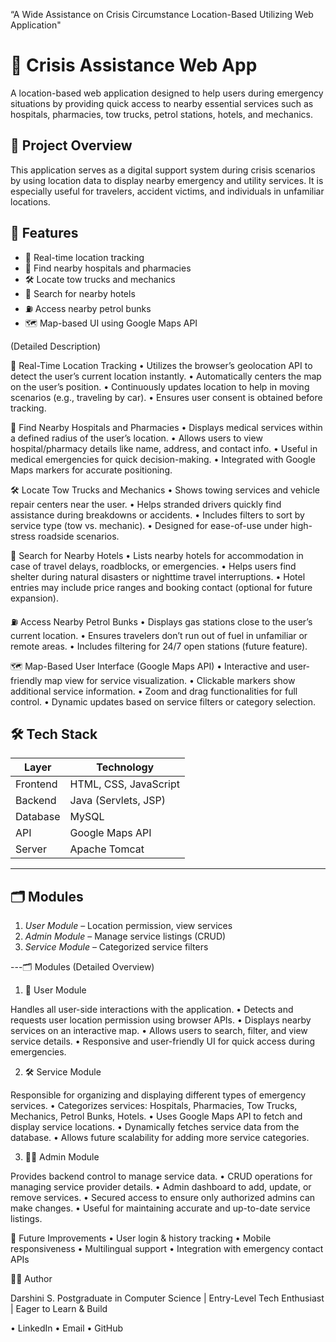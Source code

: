 “A Wide Assistance on Crisis Circumstance Location-Based Utilizing Web Application" 

# 🚨 Crisis Assistance Web App

A location-based web application designed to help users during emergency situations by providing quick access to nearby essential services such as hospitals, pharmacies, tow trucks, petrol stations, hotels, and mechanics.

## 🧠 Project Overview

This application serves as a digital support system during crisis scenarios by using location data to display nearby emergency and utility services. It is especially useful for travelers, accident victims, and individuals in unfamiliar locations.

## 🔧 Features

- 📍 Real-time location tracking
- 🏥 Find nearby hospitals and pharmacies
- 🛠️ Locate tow trucks and mechanics
- 🏨 Search for nearby hotels
- ⛽ Access nearby petrol bunks
- 🗺️ Map-based UI using Google Maps API

 (Detailed Description)

📍 Real-Time Location Tracking
	•	Utilizes the browser’s geolocation API to detect the user’s current location instantly.
	•	Automatically centers the map on the user’s position.
	•	Continuously updates location to help in moving scenarios (e.g., traveling by car).
	•	Ensures user consent is obtained before tracking.

🏥 Find Nearby Hospitals and Pharmacies
	•	Displays medical services within a defined radius of the user’s location.
	•	Allows users to view hospital/pharmacy details like name, address, and contact info.
	•	Useful in medical emergencies for quick decision-making.
	•	Integrated with Google Maps markers for accurate positioning.

🛠️ Locate Tow Trucks and Mechanics
	•	Shows towing services and vehicle repair centers near the user.
	•	Helps stranded drivers quickly find assistance during breakdowns or accidents.
	•	Includes filters to sort by service type (tow vs. mechanic).
	•	Designed for ease-of-use under high-stress roadside scenarios.

🏨 Search for Nearby Hotels
	•	Lists nearby hotels for accommodation in case of travel delays, roadblocks, or emergencies.
	•	Helps users find shelter during natural disasters or nighttime travel interruptions.
	•	Hotel entries may include price ranges and booking contact (optional for future expansion).

⛽ Access Nearby Petrol Bunks
	•	Displays gas stations close to the user’s current location.
	•	Ensures travelers don’t run out of fuel in unfamiliar or remote areas.
	•	Includes filtering for 24/7 open stations (future feature).

🗺️ Map-Based User Interface (Google Maps API)
	•	Interactive and user-friendly map view for service visualization.
	•	Clickable markers show additional service information.
	•	Zoom and drag functionalities for full control.
	•	Dynamic updates based on service filters or category selection.

## 🛠️ Tech Stack

| Layer         | Technology                   |
|---------------|------------------------------|
| Frontend      | HTML, CSS, JavaScript        |
| Backend       | Java (Servlets, JSP)         |
| Database      | MySQL                        |
| API           | Google Maps API              |
| Server        | Apache Tomcat                |

---

## 🗂️ Modules

1. *User Module* – Location permission, view services
2. *Admin Module* – Manage service listings (CRUD)
3. *Service Module* – Categorized service filters

---🗂️ Modules (Detailed Overview)

1. 👤 User Module

Handles all user-side interactions with the application.
	•	Detects and requests user location permission using browser APIs.
	•	Displays nearby services on an interactive map.
	•	Allows users to search, filter, and view service details.
	•	Responsive and user-friendly UI for quick access during emergencies.

2. 🛠️ Service Module

Responsible for organizing and displaying different types of emergency services.
	•	Categorizes services: Hospitals, Pharmacies, Tow Trucks, Mechanics, Petrol Bunks, Hotels.
	•	Uses Google Maps API to fetch and display service locations.
	•	Dynamically fetches service data from the database.
	•	Allows future scalability for adding more service categories.

3. 🧑‍💼 Admin Module

Provides backend control to manage service data.
	•	CRUD operations for managing service provider details.
	•	Admin dashboard to add, update, or remove services.
	•	Secured access to ensure only authorized admins can make changes.
	•	Useful for maintaining accurate and up-to-date service listings.


 📌 Future Improvements
	•	User login & history tracking
	•	Mobile responsiveness
	•	Multilingual support
	•	Integration with emergency contact APIs


🧑‍💻 Author

Darshini S.
Postgraduate in Computer Science | Entry-Level Tech Enthusiast | Eager to Learn & Build

• LinkedIn • Email • GitHub
